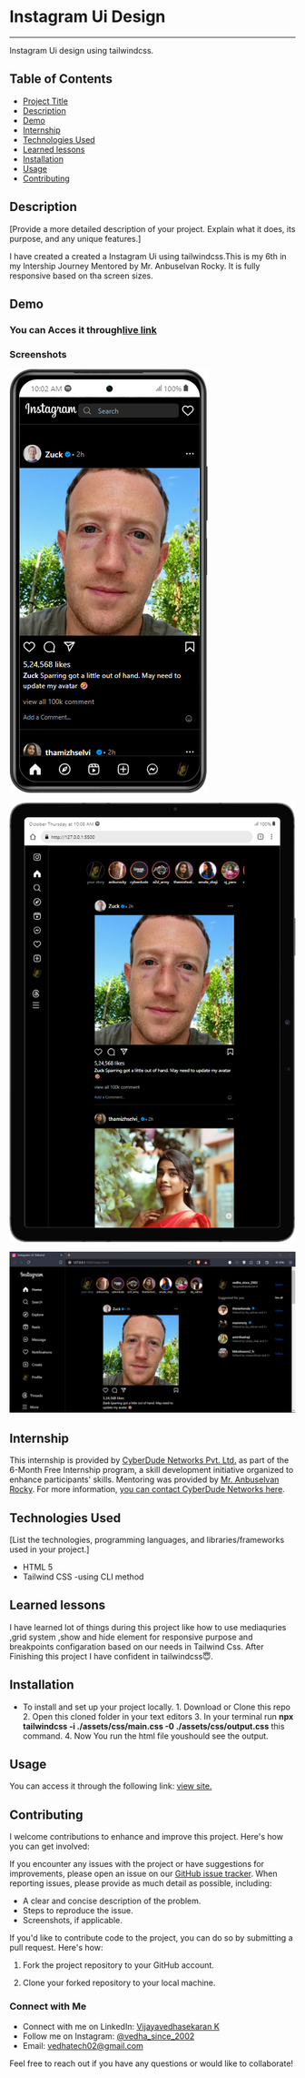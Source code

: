# Instagram Ui Design
 ---
Instagram Ui design using tailwindcss.

## Table of Contents
- [Project Title](#project-title)
- [Description](#description)
- [Demo](#demo)
- [Internship](#internship)
- [Technologies Used](#technologies-used)
- [Learned lessons](#Learned-lessons)
- [Installation](#installation)
- [Usage](#usage)
- [Contributing](#contributing)


## Description

[Provide a more detailed description of your project. Explain what it does, its purpose, and any unique features.]

I have created a created a Instagram Ui using tailwindcss.This is my 6th in my Intership Journey Mentored by Mr. Anbuselvan Rocky. It is fully responsive based on tha screen sizes.

## Demo

### You can Acces it through[live link](https://vedhatech002.github.io/Instagram-Ui-Tailwind/)

### Screenshots
   
![Instagram Ui in mobile](/assets/sample/mobileview.png)

![Instagram Ui in tablet](/assets/sample/tabletview.png) 

![Instagram Ui in laptop](/assets/sample/laptopview.png)    


## Internship

This internship is provided by [CyberDude Networks Pvt. Ltd.](https://youtube.com/cyberdudenetworks) as part of the 6-Month Free Internship program, a skill development initiative organized to enhance participants' skills. Mentoring was provided by [Mr. Anbuselvan Rocky](https://instagram.com/anbuselvanrocky). For more information, [you can contact CyberDude Networks here](https://cyberdudenetworks.com).

## Technologies Used

[List the technologies, programming languages, and libraries/frameworks used in your project.]
- HTML 5
- Tailwind CSS
    -using CLI method    

## Learned lessons

 I have learned lot of things during this project like how to use mediaquries ,grid system  ,show and hide element for responsive purpose and breakpoints configaration based on our needs in Tailwind Css. After Finishing this project I have confident in tailwindcss😇. 

## Installation

- To install and set up your project locally.
      1. Download or Clone this repo
      2. Open this cloned folder in your text editors
      3. In your terminal run **npx tailwindcss -i ./assets/css/main.css  -0 ./assets/css/output.css** this command.
      4. Now You run the html file youshould see the output. 


## Usage

You can access it through the following link: [view site.](https://vedhatech002.github.io/Instagram-Ui-Tailwind/)

## Contributing

I welcome contributions to enhance and improve this project. Here's how you can get involved:

If you encounter any issues with the project or have suggestions for improvements, please open an issue on our [GitHub issue tracker](https://github.com/vedhatech002/vedhatech002Cv.git/issues). When reporting issues, please provide as much detail as possible, including:

- A clear and concise description of the problem.
- Steps to reproduce the issue.
- Screenshots, if applicable.

If you'd like to contribute code to the project, you can do so by submitting a pull request. Here's how:

1. Fork the project repository to your GitHub account.

2. Clone your forked repository to your local machine.

### Connect with Me
- Connect with me on LinkedIn: [Vijayavedhasekaran K](www.linkedin.com/in/vijayavedhasekaran002)
- Follow me on Instagram: [@vedha_since_2002](https://www.instagram.com/vedha_since_2002/)
- Email: [vedhatech02@gmail.com](mailto:vedhatech02@gmail.com)

Feel free to reach out if you have any questions or would like to collaborate!

